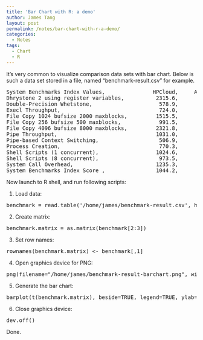 ```yaml
---
title: 'Bar Chart with R: a demo'
author: James Tang
layout: post
permalink: /notes/bar-chart-with-r-a-demo/
categories:
  - Notes
tags:
  - Chart
  - R
---
```

It&#8217;s very common to visualize comparison data sets with bar chart. Below is such a data set stored in a file, named &#8220;benchmark-result.csv&#8221; for example.

<pre class="brush:plain">System Benchmarks Index Values,               HPCloud,     AWS-Micro
Dhrystone 2 using register variables,          2315.6,      782.1
Double-Precision Whetstone,                     578.9,      195.3
Execl Throughput,                               724.0,       48.1
File Copy 1024 bufsize 2000 maxblocks,         1515.5,      260.8
File Copy 256 bufsize 500 maxblocks,            991.5,      169.4
File Copy 4096 bufsize 8000 maxblocks,         2321.8,      599.4
Pipe Throughput,                               1031.0,       68.4
Pipe-based Context Switching,                   506.9,       35.2
Process Creation,                               770.3,       60.6
Shell Scripts (1 concurrent),                  1024.6,      114.1
Shell Scripts (8 concurrent),                   973.5,      103.7
System Call Overhead,                          1235.3,       56.0
System Benchmarks Index Score ,                1044.2,      127.7
</pre>

Now launch to R shell, and run following scripts:

1. Load data:

<pre class="brush:bash">benchmark = read.table('/home/james/benchmark-result.csv', header=TRUE, sep=',')
</pre>

2. Create matrix:

<pre class="brush:bash">benchmark.matrix = as.matrix(benchmark[2:3])
</pre>

3. Set row names:

<pre class="brush:bash">rownames(benchmark.matrix) &lt;- benchmark[,1]
</pre>

4. Open graphics device for PNG:

<pre class="brush:bash">png(filename="/home/james/benchmark-result-barchart.png", width=800, height=520, unit="px")
</pre>

5. Generate the bar chart:

<pre class="brush:bash">barplot(t(benchmark.matrix), beside=TRUE, legend=TRUE, ylab="Index Value", cex.names=.75)
</pre>

6. Close graphics device:

<pre class="brush:bash">dev.off()
</pre>

Done.